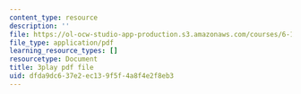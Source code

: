 ```yaml
---
content_type: resource
description: ''
file: https://ol-ocw-studio-app-production.s3.amazonaws.com/courses/6-189-multicore-programming-primer-january-iap-2007/dfda9dc637e2ec139f5f4a8f4e2f8eb3_xDnq_b2784c.pdf
file_type: application/pdf
learning_resource_types: []
resourcetype: Document
title: 3play pdf file
uid: dfda9dc6-37e2-ec13-9f5f-4a8f4e2f8eb3
---
```

